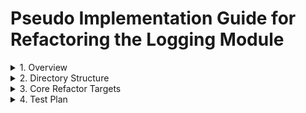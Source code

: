 # Pseudo Implementation Guide for Refactoring the Logging Module

<details>
<summary>1. Overview</summary>

## 1. Overview

This guide outlines the key steps to refactor the logging system to improve traceability, configurability, and maintainability.

</details>

<details>
<summary>2. Directory Structure</summary>

## 2. Directory Structure

```
server/
├── config/
│   └── logger.js
├── middleware/
│   └── request-logger.js
├── utils/
│   └── logger/
│       ├── index.js
│       └── formatter.js
test/
└── unit/
    └── utils/
        └── logger/
            └── index.test.js
```

</details>

<details>
<summary>3. Core Refactor Targets</summary>

## 3. Core Refactor Targets

<details>
<summary>3.1 `server/config/logger.js`</summary>

### 3.1 `server/config/logger.js`

Create a centralized configuration for log levels, transports, and formats.

```js
// Pseudocode
module.exports = {
  level: 'info',
  format: combine(timestamp(), json()),
  transports: [new Console(), new File({ filename: 'app.log' })]
};
```

</details>

<details>
<summary>3.2 `server/utils/logger/index.js`</summary>

### 3.2 `server/utils/logger/index.js`

Export a logger instance configured with the centralized config.

```js
// Pseudocode
const config = require('../../config/logger');
const { createLogger } = require('winston');

const logger = createLogger(config);
module.exports = logger;
```

</details>

<details>
<summary>3.3 `server/middleware/request-logger.js`</summary>

### 3.3 `server/middleware/request-logger.js`

Log each incoming HTTP request with method, URL, and timestamp.

```js
// Pseudocode
module.exports = function (req, res, next) {
  logger.info(`[${new Date().toISOString()}] ${req.method} ${req.url}`);
  next();
};
```

</details>

</details>

<details>
<summary>4. Test Plan</summary>

## 4. Test Plan

<details>
<summary>4.1 `test/unit/utils/logger/index.test.js`</summary>

### 4.1 `test/unit/utils/logger/index.test.js`

Test that the logger calls the correct methods and formats outputs properly.

```js
// Pseudocode
describe('Logger Utility', () => {
  it('should format messages correctly', () => {
    const msg = formatMessage('test');
    expect(msg).toMatch(/\d{4}-\d{2}-\d{2}T/);
  });
});
```

</details>

</details>
